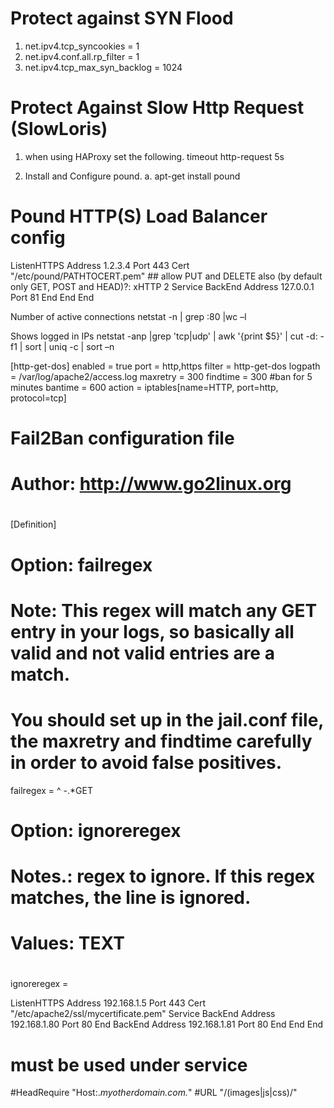 Protect against SYN Flood
==========================
1. net.ipv4.tcp_syncookies = 1
2. net.ipv4.conf.all.rp_filter = 1
3. net.ipv4.tcp_max_syn_backlog = 1024 

Protect Against Slow Http Request (SlowLoris)
=============================================
1. when using HAProxy set the following.
timeout http-request 5s


1. Install and Configure pound.
	a. apt-get install pound
	
Pound HTTP(S) Load Balancer config
==================================
ListenHTTPS
	Address 1.2.3.4
	Port	443
	Cert    "/etc/pound/PATHTOCERT.pem"
	## allow PUT and DELETE also (by default only GET, POST and HEAD)?:
	xHTTP		2
	Service
		BackEnd
			Address	127.0.0.1
			Port	81
		End
	End
End


Number of active connections
	netstat -n | grep :80 |wc –l

Shows logged in IPs
netstat -anp |grep 'tcp\|udp' | awk '{print $5}' | cut -d: -f1 | sort | uniq -c | sort –n



[http-get-dos]
enabled = true
port = http,https
filter = http-get-dos
logpath = /var/log/apache2/access.log
maxretry = 300
findtime = 300
#ban for 5 minutes
bantime = 600
action = iptables[name=HTTP, port=http, protocol=tcp]



# Fail2Ban configuration file
#
# Author: http://www.go2linux.org
#
[Definition]

# Option: failregex
# Note: This regex will match any GET entry in your logs, so basically all valid and not valid entries are a match.
# You should set up in the jail.conf file, the maxretry and findtime carefully in order to avoid false positives.

failregex = ^ -.*GET

# Option: ignoreregex
# Notes.: regex to ignore. If this regex matches, the line is ignored.
# Values: TEXT
#
ignoreregex =



ListenHTTPS
     Address 192.168.1.5
     Port    443
     Cert    "/etc/apache2/ssl/mycertificate.pem"
     Service
           BackEnd
                  Address 192.168.1.80
                  Port 80
           End
           BackEnd
                  Address 192.168.1.81
                  Port 80
           End
     End
End


must be used under service
==========================
#HeadRequire "Host:.*myotherdomain.com.*"
#URL "/(images|js|css)/"
